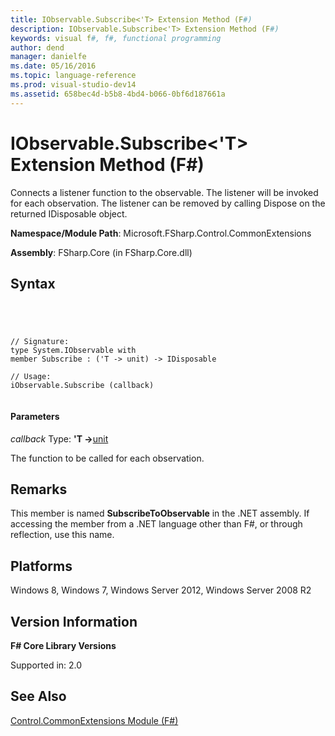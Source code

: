 ```yaml
---
title: IObservable.Subscribe<'T> Extension Method (F#)
description: IObservable.Subscribe<'T> Extension Method (F#)
keywords: visual f#, f#, functional programming
author: dend
manager: danielfe
ms.date: 05/16/2016
ms.topic: language-reference
ms.prod: visual-studio-dev14
ms.assetid: 658bec4d-b5b8-4bd4-b066-0bf6d187661a 
---
```


# IObservable.Subscribe<'T> Extension Method (F#)

Connects a listener function to the observable. The listener will be invoked for each observation. The listener can be removed by calling Dispose on the returned IDisposable object.

**Namespace/Module Path**: Microsoft.FSharp.Control.CommonExtensions

**Assembly**: FSharp.Core (in FSharp.Core.dll)


## Syntax



```




// Signature:
type System.IObservable with
member Subscribe : ('T -> unit) -> IDisposable

// Usage:
iObservable.Subscribe (callback)


```





#### Parameters
*callback*
Type: **'T -&gt;**[unit](http://msdn.microsoft.com/en-us/library/00b837c2-6c8a-483a-87d3-0479c64037a7)


The function to be called for each observation.




## Remarks
This member is named **SubscribeToObservable** in the .NET assembly. If accessing the member from a .NET language other than F#, or through reflection, use this name.


## Platforms
Windows 8, Windows 7, Windows Server 2012, Windows Server 2008 R2


## Version Information
**F# Core Library Versions**

Supported in: 2.0




## See Also
[Control.CommonExtensions Module &#40;F&#35;&#41;](Control.CommonExtensions-Module-%5BFSharp%5D.md)

